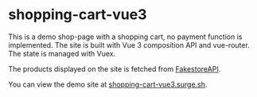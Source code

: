 # shopping-cart-vue3

This is a demo shop-page with a shopping cart, no payment function is implemented. The site is built with Vue 3 composition API and vue-router. The state is managed with Vuex.

The products displayed on the site is fetched from [FakestoreAPI](https://fakestoreapi.com/).

You can view the demo site at [shopping-cart-vue3.surge.sh](https://shopping-cart-vue3.surge.sh).
